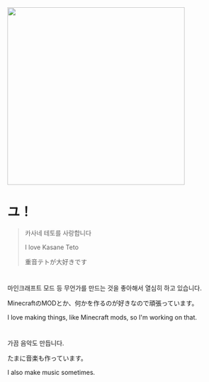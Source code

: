 <img src="https://github.com/user-attachments/assets/45de5cf3-7c9f-4873-8e1f-1147a862b9a7" width=400>

 # ユ！

> 카사네 테토를 사랑합니다
>
> I love Kasane Teto
> 
> 重音テトが大好きです
#
마인크래프트 모드 등 무언가를 만드는 것을 좋아해서 열심히 하고 있습니다.

MinecraftのMODとか、何かを作るのが好きなので頑張っています。

I love making things, like Minecraft mods, so I'm working on that.

#
가끔 음악도 만듭니다.

たまに音楽も作っています。

I also make music sometimes.
